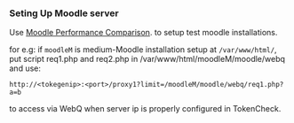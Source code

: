### Seting Up Moodle server

Use [Moodle Performance Comparison](https://github.com/moodlehq/moodle-performance-comparison).
to setup test moodle installations.

for e.g: if `moodleM` is medium-Moodle installation setup at `/var/www/html/`,<br/>
    put script req1.php and req2.php in /var/www/html/moodleM/moodle/webq<br/>
    and use:
```
http://<tokegenip>:<port>/proxy1?limit=/moodleM/moodle/webq/req1.php?a=b
```
to access via WebQ when server ip is properly configured in TokenCheck.
